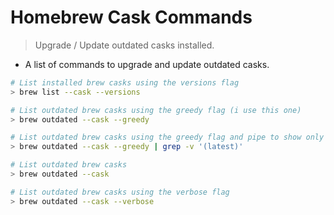 # Homebrew Cask Commands

> Upgrade / Update outdated casks installed.

- A list of commands to upgrade and update outdated casks.

```sh
# List installed brew casks using the versions flag
> brew list --cask --versions

# List outdated brew casks using the greedy flag (i use this one)
> brew outdated --cask --greedy

# List outdated brew casks using the greedy flag and pipe to show only latest versions
> brew outdated --cask --greedy | grep -v '(latest)'

# List outdated brew casks
> brew outdated --cask

# List outdated brew casks using the verbose flag
> brew outdated --cask --verbose
```
